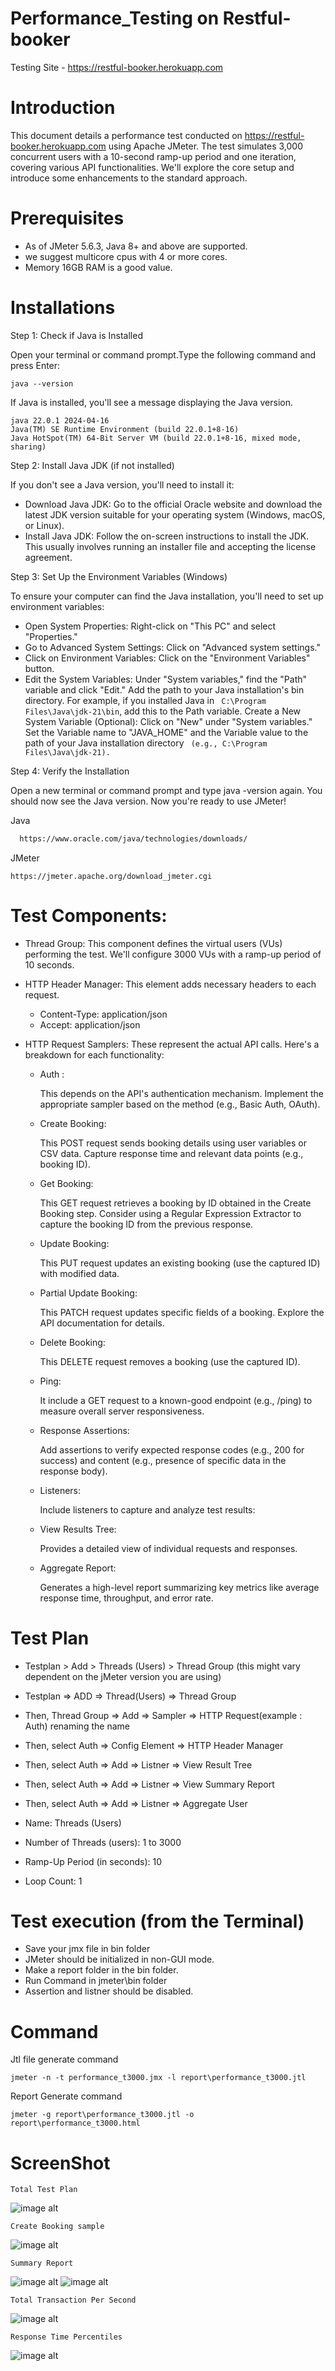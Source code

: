 # Performance_Testing on Restful-booker

Testing Site - https://restful-booker.herokuapp.com

# Introduction
This document details a performance test conducted on https://restful-booker.herokuapp.com using Apache JMeter. 
The test simulates 3,000 concurrent users with a 10-second ramp-up period and one iteration, covering various API functionalities.
We'll explore the core setup and introduce some enhancements to the standard approach.

# Prerequisites

- As of JMeter 5.6.3, Java 8+ and above are supported.
- we suggest multicore cpus with 4 or more cores.
- Memory 16GB RAM is a good value.


# Installations

Step 1: Check if Java is Installed

Open your terminal or command prompt.Type the following command and press Enter:
```
java --version
```
If Java is installed, you'll see a message displaying the Java version.
```
java 22.0.1 2024-04-16
Java(TM) SE Runtime Environment (build 22.0.1+8-16)
Java HotSpot(TM) 64-Bit Server VM (build 22.0.1+8-16, mixed mode, sharing)
```
Step 2: Install Java JDK (if not installed)

If you don't see a Java version, you'll need to install it:

* Download Java JDK:
Go to the official Oracle website and download the latest JDK version suitable for your operating system (Windows, macOS, or Linux).
* Install Java JDK:
Follow the on-screen instructions to install the JDK. This usually involves running an installer file and accepting the license agreement.

Step 3: Set Up the Environment Variables (Windows)

To ensure your computer can find the Java installation, you'll need to set up environment variables:

* Open System Properties:
 Right-click on "This PC" and select "Properties."
* Go to Advanced System Settings:
Click on "Advanced system settings."
* Click on Environment Variables:
Click on the "Environment Variables" button.
* Edit the System Variables:
Under "System variables," find the "Path" variable and click "Edit."
Add the path to your Java installation's bin directory. For example, if you installed Java in ``` C:\Program Files\Java\jdk-21\bin```, add this to the Path variable.
Create a New System Variable (Optional):
Click on "New" under "System variables."
Set the Variable name to "JAVA_HOME" and the Variable value to the path of your Java installation directory ``` (e.g., C:\Program Files\Java\jdk-21).```

Step 4: Verify the Installation

Open a new terminal or command prompt and type java -version again. You should now see the Java version.
Now you're ready to use JMeter!
  
Java
```bash
  https://www.oracle.com/java/technologies/downloads/
```
JMeter  
```
https://jmeter.apache.org/download_jmeter.cgi
```


# Test Components:
* Thread Group: This component defines the virtual users (VUs) performing the test. We'll configure 3000 VUs with a ramp-up period of 10 seconds.

* HTTP Header Manager: This element adds necessary headers to each request.
     * Content-Type: application/json
     * Accept: application/json 

* HTTP Request Samplers: These represent the actual API calls. Here's a breakdown for each functionality:

  - Auth :
  
      This depends on the API's authentication mechanism. Implement the appropriate sampler based on the method (e.g., Basic Auth, OAuth).
  - Create Booking:
  
       This POST request sends booking details using user variables or CSV data. Capture response time and relevant data points (e.g., booking ID).
  - Get Booking:
  
       This GET request retrieves a booking by ID obtained in the Create Booking step. Consider using a Regular Expression Extractor to capture the booking ID from the previous response.
  - Update Booking:
  
       This PUT request updates an existing booking (use the captured ID) with modified data.
  -  Partial Update Booking:
  
       This PATCH request updates specific fields of a booking. Explore the API documentation for details.
  - Delete Booking:
  
       This DELETE request removes a booking (use the captured ID).
  - Ping:
  
       It include a GET request to a known-good endpoint (e.g., /ping) to measure overall server responsiveness.
  - Response Assertions:

       Add assertions to verify expected response codes (e.g., 200 for success) and content (e.g., presence of specific data in the response body).
  - Listeners:
  
       Include listeners to capture and analyze test results:
  - View Results Tree:
  
       Provides a detailed view of individual requests and responses.
  - Aggregate Report:
  
       Generates a high-level report summarizing key metrics like average response time, throughput, and error rate.



# Test Plan
- Testplan > Add > Threads (Users) > Thread Group (this might vary dependent on the jMeter version you are using)
- Testplan => ADD => Thread(Users) => Thread Group
- Then, Thread Group => Add => Sampler => HTTP Request(example : Auth) renaming the name
- Then, select Auth => Config Element => HTTP Header Manager
- Then, select Auth => Add => Listner => View Result Tree
- Then, select Auth => Add => Listner => View Summary Report
- Then, select Auth => Add => Listner => Aggregate User

- Name: Threads (Users)

- Number of Threads (users): 1 to 3000

- Ramp-Up Period (in seconds): 10

- Loop Count: 1

# Test execution (from the Terminal)

- Save your jmx file in bin folder
- JMeter should be initialized in non-GUI mode.
- Make a report folder in the bin folder.
- Run Command in jmeter\bin folder
- Assertion and listner should be disabled.

# Command

Jtl file generate command

```
jmeter -n -t performance_t3000.jmx -l report\performance_t3000.jtl

```

Report Generate command

```
jmeter -g report\performance_t3000.jtl -o report\performance_t3000.html

```

# ScreenShot
```
Total Test Plan
```
![image alt](https://github.com/ahsanhabib082/Performance-Testing/blob/b5d2676ef7de02ad1cfbc358c54c1c6824ae2ec9/Screenshot/05.png)

```
Create Booking sample
```
![image alt](https://github.com/ahsanhabib082/Performance-Testing/blob/main/Screenshot/06.png?raw=true)

```
Summary Report
```
![image alt](https://github.com/ahsanhabib082/Performance-Testing/blob/main/Screenshot/01.png?raw=true)
![image alt](https://github.com/ahsanhabib082/Performance-Testing/blob/main/Screenshot/02.png?raw=true)

```
Total Transaction Per Second
```
![image alt](https://github.com/ahsanhabib082/Performance-Testing/blob/main/Screenshot/03.png?raw=true)

```
Response Time Percentiles
```
![image alt](https://github.com/ahsanhabib082/Performance-Testing/blob/main/Screenshot/04.png?raw=true)



